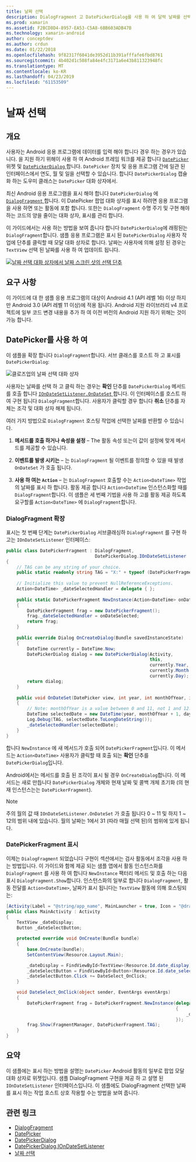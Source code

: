 ```yaml
---
title: 날짜 선택
description: DialogFragment 고 DatePickerDialog를 사용 하 여 달력 날짜를 선택 합니다.
ms.prod: xamarin
ms.assetid: F2BCD8D4-8957-EA53-C5A8-6BB603ADB47B
ms.technology: xamarin-android
author: conceptdev
ms.author: crdun
ms.date: 01/22/2018
ms.openlocfilehash: 9f82317f6041de3952d11b391afffafe6fbd8761
ms.sourcegitcommit: 4b402d1c508fa84e4fc3171a6e43b811323948fc
ms.translationtype: MT
ms.contentlocale: ko-KR
ms.lasthandoff: 04/23/2019
ms.locfileid: "61153509"
---
```

# <a name="date-picker"></a>날짜 선택

## <a name="overview"></a>개요

사용자는 Android 응용 프로그램에 데이터를 입력 해야 합니다 경우 하는 경우가 있습니다. 을 지원 하기 위해이 사용 하 여 Android 프레임 워크를 제공 합니다 [ `DatePicker` ](https://developer.xamarin.com/api/type/Android.Widget.DatePicker/) 위젯 및 [ `DatePickerDialog` ](https://developer.xamarin.com/api/type/Android.App.DatePickerDialog/) 합니다. `DatePicker` 장치 및 응용 프로그램 간에 일관 된 인터페이스에서 연도, 월 및 일을 선택할 수 있습니다. 합니다 `DatePickerDialog` 캡슐화 하는 도우미 클래스는 `DatePicker` 대화 상자에서.

최신 Android 응용 프로그램을 표시 해야 합니다 `DatePickerDialog` 에 [ `DialogFragment` ](https://developer.xamarin.com/api/type/Android.App.DialogFragment/)합니다. 이 DatePicker 팝업 대화 상자를 표시 하려면 응용 프로그램을 사용 하면 또는 활동에 포함 합니다. 또한는 `DialogFragment` 수명 주기 및 구현 해야 하는 코드의 양을 줄이는 대화 상자, 표시를 관리 합니다.

이 가이드에서는 사용 하는 방법을 보여 줍니다 합니다 `DatePickerDialog`에 래핑된는 `DialogFragment`합니다. 샘플 응용 프로그램은 표시 된 `DatePickerDialog` 사용자 작업에 단추를 클릭할 때 모달 대화 상자로 합니다. 날짜는 사용자에 의해 설정 된 경우는 `TextView` 선택 된 날짜를 사용 하 여 업데이트 됩니다.

[![날짜 선택 대화 상자에서 날짜 스크린 샷의 선택 단추](date-picker-images/image-01-sml.png)](date-picker-images/image-01.png#lightbox)

## <a name="requirements"></a>요구 사항

이 가이드에 대 한 샘플 응용 프로그램의 대상이 Android 4.1 (API 레벨
16) 이상 하지만 Android 3.0 (API 레벨 11 이상)에 적용 됩니다. Android 지원 라이브러리 v4 프로젝트에 일부 코드 변경 내용을 추가 하 여 이전 버전의 Android 지원 하기 위해는 것이 가능 합니다.

## <a name="using-the-datepicker"></a>DatePicker를 사용 하 여

이 샘플을 확장 합니다 `DialogFragment`합니다. 서브 클래스를 호스트 하 고 표시를 `DatePickerDialog`:

![클로즈업의 날짜 선택 대화 상자](date-picker-images/image-02.png)

사용자는 날짜를 선택 하 고 클릭 하는 경우는 **확인** 단추를 `DatePickerDialog` 메서드를 호출 합니다 [ `IOnDateSetListener.OnDateSet` ](https://developer.xamarin.com/api/member/Android.App.DatePickerDialog+IOnDateSetListener.OnDateSet/p/Android.Widget.DatePicker/System.Int32/System.Int32/System.Int32/)합니다.
이 인터페이스를 호스트 하 여 구현 됩니다 `DialogFragment`합니다. 사용자가 클릭할 경우 합니다 **취소** 단추를 자체는 조각 및 대화 상자 해제 됩니다.

여러 가지 방법으로 `DialogFragment` 호스팅 작업에 선택한 날짜를 반환할 수 있습니다.

1. **메서드를 호출 하거나 속성을 설정** &ndash; The 활동 속성 또는이 값이 설정에 맞게 메서드를 제공할 수 있습니다.

2. **이벤트를 발생 시키는** &ndash; 는 `DialogFragment` 될 이벤트를 정의할 수 있을 때 발생 `OnDateSet` 가 호출 됩니다.

3. **사용 하 여는 `Action`**  &ndash; 는 `DialogFragment` 호출할 수는 `Action<DateTime>` 작업의 날짜를 표시 하 합니다. 활동 제공 합니다 `Action<DateTime` 인스턴스화할 때를 `DialogFragment`합니다. 이 샘플은 세 번째 기법을 사용 하 고를 활동 제공 하도록 요구할를 `Action<DateTime>` 에 `DialogFragment`합니다.



### <a name="extending-dialogfragment"></a>DialogFragment 확장

표시는 첫 번째 단계는 `DatePickerDialog` 서브클래싱하 `DialogFragment` 를 구현 하 고는 `IOnDateSetListener` 인터페이스:

```csharp
public class DatePickerFragment : DialogFragment, 
                                  DatePickerDialog.IOnDateSetListener
{
    // TAG can be any string of your choice.
    public static readonly string TAG = "X:" + typeof (DatePickerFragment).Name.ToUpper();
    
    // Initialize this value to prevent NullReferenceExceptions.
    Action<DateTime> _dateSelectedHandler = delegate { };
    
    public static DatePickerFragment NewInstance(Action<DateTime> onDateSelected)
    {
        DatePickerFragment frag = new DatePickerFragment();
        frag._dateSelectedHandler = onDateSelected;
        return frag;
    }
    
    public override Dialog OnCreateDialog(Bundle savedInstanceState)
    {
        DateTime currently = DateTime.Now;
        DatePickerDialog dialog = new DatePickerDialog(Activity, 
                                                       this, 
                                                       currently.Year, 
                                                       currently.Month - 1,
                                                       currently.Day);
        return dialog;
    }
    
    public void OnDateSet(DatePicker view, int year, int monthOfYear, int dayOfMonth)
    {
        // Note: monthOfYear is a value between 0 and 11, not 1 and 12!
        DateTime selectedDate = new DateTime(year, monthOfYear + 1, dayOfMonth);
        Log.Debug(TAG, selectedDate.ToLongDateString());
        _dateSelectedHandler(selectedDate);
    }
}
```

합니다 `NewInstance` 에 새 메서드가 호출 되어 `DatePickerFragment`입니다. 이 메서드는 `Action<DateTime>` 사용자가 클릭할 때 호출 되는 **확인** 단추를 `DatePickerDialog`입니다.

Android에서는 메서드를 호출 된 조각이 표시 될 경우 `OnCreateDialog`합니다. 이 메서드는 새로 만듭니다 `DatePickerDialog` 개체와 현재 날짜 및 콜백 개체 초기화 (의 현재 인스턴스는는 `DatePickerFragment`).


> [!NOTE]
> 주의 월의 값 때 `IOnDateSetListener.OnDateSet` 가 호출 됩니다 0 ~ 11 및 하지 1 ~ 12의 범위 내에 있습니다. 월의 날짜는 1에서 31 (따라 매월 선택 된)의 범위에 있게 됩니다.



### <a name="showing-the-datepickerfragment"></a>DatePickerFragment 표시

이제는 `DialogFragment` 되었습니다 구현이 섹션에서는 검사 활동에서 조각을 사용 하는 방법입니다. 이 가이드와 함께 제공 되는 샘플 앱에서 활동 인스턴스화를 `DialogFragment` 를 사용 하 여 합니다 `NewInstance` 팩터리 메서드 및 호출 하는 다음 표시 `DialogFragment.Show`합니다. 인스턴스화의 일부로 합니다 `DialogFragment`, 활동 전달를 `Action<DateTime>`, 날짜가 표시 됩니다는 `TextView` 활동에 의해 호스팅되는:

```csharp
[Activity(Label = "@string/app_name", MainLauncher = true, Icon = "@drawable/icon")]
public class MainActivity : Activity
{
    TextView _dateDisplay;
    Button _dateSelectButton;

    protected override void OnCreate(Bundle bundle)
    {
        base.OnCreate(bundle);
        SetContentView(Resource.Layout.Main);

        _dateDisplay = FindViewById<TextView>(Resource.Id.date_display);
        _dateSelectButton = FindViewById<Button>(Resource.Id.date_select_button);
        _dateSelectButton.Click += DateSelect_OnClick;
    }

    void DateSelect_OnClick(object sender, EventArgs eventArgs)
    {
        DatePickerFragment frag = DatePickerFragment.NewInstance(delegate(DateTime time)
                                                                 {
                                                                     _dateDisplay.Text = time.ToLongDateString();
                                                                 });
        frag.Show(FragmentManager, DatePickerFragment.TAG);
    }
}
```


## <a name="summary"></a>요약

이 샘플에는 표시 하는 방법을 설명는 `DatePicker` Android 활동의 일부로 팝업 모달 대화 상자로 위젯입니다. 샘플 DialogFragment 구현을 제공 하 고 설명 된 `IOnDateSetListener` 인터페이스입니다. 이 샘플에도 DialogFragment 선택한 날짜를 표시 하는 작업 호스트 상호 작용할 수는 방법을 보여 줍니다.


## <a name="related-links"></a>관련 링크

- [DialogFragment](https://developer.xamarin.com/api/type/Android.App.DialogFragment/)
- [DatePicker](https://developer.xamarin.com/api/type/Android.Widget.DatePicker/)
- [DatePickerDialog](https://developer.xamarin.com/api/type/Android.App.DatePickerDialog/)
- [DatePickerDialog.IOnDateSetListener](https://developer.xamarin.com/api/type/Android.App.DatePickerDialog+IOnDateSetListener/)
- [날짜 선택](https://github.com/xamarin/recipes/tree/master/Recipes/android/controls/datepicker/select_a_date)
